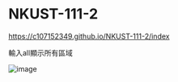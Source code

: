 # NKUST-111-2

https://c107152349.github.io/NKUST-111-2/index

輸入all顯示所有區域

![image](https://user-images.githubusercontent.com/91714931/175102168-3eb95011-2576-44b5-bdb6-991797ec0ce9.png)

